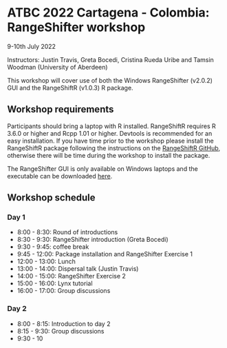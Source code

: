# ATBC 2022 Cartagena - Colombia: RangeShifter workshop

9-10th July 2022

Instructors: Justin Travis, Greta Bocedi, Cristina Rueda Uribe and Tamsin Woodman (University of Aberdeen)

This workshop will cover use of both the Windows RangeShifter (v2.0.2) GUI and the RangeShiftR (v1.0.3) R package.

## Workshop requirements

Participants should bring a laptop with R installed. RangeShiftR requires R 3.6.0 or higher and Rcpp 1.01 or higher. Devtools is recommended for an easy installation. If you have time prior to the workshop please install the RangeShiftR package following the instructions on the [RangeShiftR GitHub](https://rangeshifter.github.io/RangeshiftR-tutorials/installing.html), otherwise there will be time during the workshop to install the package.

The RangeShifter GUI is only available on Windows laptops and the executable can be downloaded [here](https://github.com/RangeShifter/RangeShifter-software-and-documentation/releases/tag/v2.0.2).

## Workshop schedule

### Day 1

* 8:00 - 8:30: Round of introductions
* 8:30 - 9:30: RangeShifter introduction (Greta Bocedi)
* 9:30 - 9:45: coffee break
* 9:45 - 12:00: Package installation and RangeShifter Exercise 1
* 12:00 - 13:00: Lunch
* 13:00 - 14:00: Dispersal talk (Justin Travis)
* 14:00 - 15:00: RangeShifter Exercise 2
* 15:00 - 16:00: Lynx tutorial
* 16:00 - 17:00: Group discussions

### Day 2
* 8:00 - 8:15: Introduction to day 2
* 8:15 - 9:30: Group discussions
* 9:30 - 10

